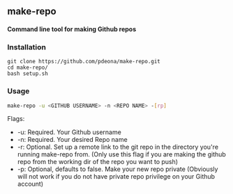 ## make-repo

#### Command line tool for making Github repos

### Installation

```
git clone https://github.com/pdeona/make-repo.git
cd make-repo/
bash setup.sh
```

### Usage

```bash
make-repo -u <GITHUB USERNAME> -n <REPO NAME> -[rp]
```

Flags:
  - -u: Required. Your Github username
  - -n: Required. Your desired Repo name
  - -r: Optional. Set up a remote link to the git repo in the directory you're running make-repo from. (Only use this flag if you are making the github repo from the working dir of the repo you want to push)
  - -p: Optional, defaults to false. Make your new repo private (Obviously will not work if you do not have private repo privilege on your Github account)

